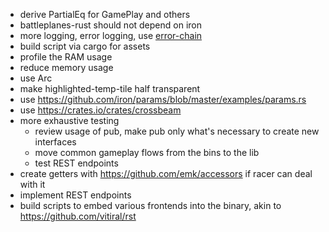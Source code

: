 * derive PartialEq for GamePlay and others
* battleplanes-rust should not depend on iron
* more logging, error logging, use [error-chain](https://crates.io/crates/error-chain)
* build script via cargo for assets
* profile the RAM usage
* reduce memory usage
* use Arc
* make highlighted-temp-tile half transparent
* use https://github.com/iron/params/blob/master/examples/params.rs
* use https://crates.io/crates/crossbeam
* more exhaustive testing
  * review usage of pub, make pub only what's necessary to create new
    interfaces
  * move common gameplay flows from the bins to the lib
  * test REST endpoints
* create getters with https://github.com/emk/accessors if racer can deal with
  it
* implement REST endpoints
* build scripts to embed various frontends into the binary, akin to
  https://github.com/vitiral/rst
